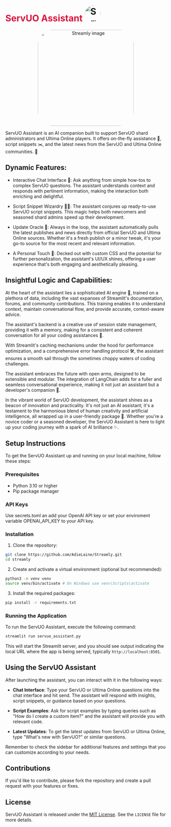 <h1><span style="color: crimson;">ServUO Assistant</span> <img src="imgs/slogo.png" alt="ServUO logo" width="50" style="border-radius: 25px;"/></h1>

<p align="center">
  <img src="imgs/streamly_readme.png" alt="Streamly image" width="300" style="border-radius: 45px;"/>
</p>

ServUO Assistant is an AI companion built to support ServUO shard administrators and Ultima Online players. It offers on-the-fly assistance 🚀, script snippets ✂️, and the latest news from the ServUO and Ultima Online communities. 🧪

## Dynamic Features:

- Interactive Chat Interface 💬: Ask anything from simple how-tos to complex ServUO questions. The assistant understands context and responds with pertinent information, making the interaction both enriching and delightful.

- Script Snippet Wizardry 🧙‍♂️: The assistant conjures up ready-to-use ServUO script snippets. This magic helps both newcomers and seasoned shard admins speed up their development.

- Update Oracle 📜: Always in the loop, the assistant automatically pulls the latest publishes and news directly from official ServUO and Ultima Online sources. Whether it's a fresh publish or a minor tweak, it's your go-to source for the most recent and relevant information.

- A Personal Touch 🎨: Decked out with custom CSS and the potential for further personalization, the assistant's UI/UX shines, offering a user experience that's both engaging and aesthetically pleasing.

## Insightful Logic and Capabilities:

At the heart of the assistant lies a sophisticated AI engine 🤖, trained on a plethora of data, including the vast expanses of Streamlit's documentation, forums, and community contributions. This training enables it to understand context, maintain conversational flow, and provide accurate, context-aware advice.

The assistant's backend is a creative use of session state management, providing it with a memory, making for a consistent and coherent conversation for all your coding assistances 🧠.

With Streamlit's caching mechanisms under the hood for performance optimization, and a comprehensive error handling protocol 🛠️, the assistant ensures a smooth sail through the sometimes choppy waters of coding challenges.

The assistant embraces the future with open arms, designed to be extensible and modular. The integration of LangChain adds for a fuller and seamless conversational experience, making it not just an assistant but a developer's companion 🤝.

In the vibrant world of ServUO development, the assistant shines as a beacon of innovation and practicality. It's not just an AI assistant; it's a testament to the harmonious blend of human creativity and artificial intelligence, all wrapped up in a user-friendly package 🎁. Whether you're a novice coder or a seasoned developer, the ServUO Assistant is here to light up your coding journey with a spark of AI brilliance ✨.

## Setup Instructions

To get the ServUO Assistant up and running on your local machine, follow these steps:

### Prerequisites

- Python 3.10 or higher
- Pip package manager

### API Keys

Use secrets.toml an add your OpenAI API key or set your enviroment variable OPENAI_API_KEY to your API key.

### Installation

1. Clone the repository:

```bash
git clone https://github.com/AdieLaine/Streamly.git
cd streamly
```

2. Create and activate a virtual environment (optional but recommended):
```bash
python3 -m venv venv
source venv/bin/activate # On Windows use venv\Scripts\activate
```

3. Install the required packages:

```bash
pip install -r requirements.txt
```

### Running the Application

To run the ServUO Assistant, execute the following command:

```bash
streamlit run servuo_assistant.py
```

This will start the Streamlit server, and you should see output indicating the local URL where the app is being served, typically `http://localhost:8501`.

## Using the ServUO Assistant

After launching the assistant, you can interact with it in the following ways:

- **Chat Interface**: Type your ServUO or Ultima Online questions into the chat interface and hit send. The assistant will respond with insights, script snippets, or guidance based on your questions.

- **Script Examples**: Ask for script examples by typing queries such as "How do I create a custom item?" and the assistant will provide you with relevant code.

- **Latest Updates**: To get the latest updates from ServUO or Ultima Online, type "What's new with ServUO?" or similar questions.

Remember to check the sidebar for additional features and settings that you can customize according to your needs.

## Contributions

If you'd like to contribute, please fork the repository and create a pull request with your features or fixes.

## License

ServUO Assistant is released under the [MIT License](LICENSE). See the `LICENSE` file for more details.
